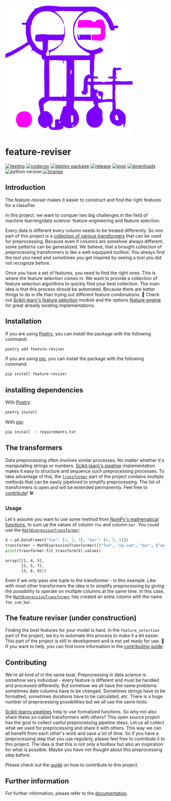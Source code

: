 ![The machine](https://raw.githubusercontent.com/chrislemke/feature-reviser/master/docs/assets/images/image.png)

# feature-reviser

[![testing](https://github.com/chrislemke/feature-reviser/actions/workflows/testing.yml/badge.svg?branch=main)](https://github.com/chrislemke/feature-reviser/actions/workflows/testing.yml)
[![codecov](https://codecov.io/github/chrislemke/feature-reviser/branch/main/graph/badge.svg?token=LJLXQXX6M8)](https://codecov.io/github/chrislemke/feature-reviser)
[![deploy package](https://github.com/chrislemke/feature-reviser/actions/workflows/deploy-package.yml/badge.svg)](https://github.com/chrislemke/feature-reviser/actions/workflows/deploy-package.yml)
[![release](https://img.shields.io/github/v/release/chrislemke/feature-reviser?include_prereleases)](https://github.com/chrislemke/feature-reviser/releases)
[![pypi](https://img.shields.io/pypi/v/feature-reviser)](https://pypi.org/project/feature-reviser/)
[![downloads](https://img.shields.io/pypi/dm/feature-reviser)](https://pypistats.org/packages/feature-reviser)
![python version](https://img.shields.io/pypi/pyversions/feature-reviser?logo=python&logoColor=yellow)
[![license](https://img.shields.io/github/license/chrislemke/feature-reviser)](https://github.com/chrislemke/feature-reviser/blob/main/LICENSE)
## Introduction
The feature-reviser makes it easier to construct and find the right features for a classifier.

In this project, we want to conquer two big challenges in the field of machine learning/data science: feature engineering and feature selection.

Every data is different every column needs to be treated differently. So one part of this project is a [collection of various transformers](https://github.com/chrislemke/feature-reviser/tree/main/feature_reviser/transformer) that can be used for preprocessing. Because even if columns are somehow always different, some patterns can be generalized. We believe, that a brought collection of preprocessing transformers is like a well-equipped toolbox: You always find the tool you need and sometimes you get inspired by seeing a tool you did not recognize before.

Once you have a set of features, you need to find the right ones. This is where the feature selection comes in. We want to provide a collection of feature selection algorithms to quickly find your best collection. The main idea is that this process should be automated. Because there are better things to do in life than trying out different feature combinations. 🛝 Check out [Scikit-learn's feature selection](https://scikit-learn.org/stable/modules/classes.html?highlight=feature+selection#module-sklearn.feature_selection) module and the options [feature-engine](https://feature-engine.readthedocs.io/en/latest/api_doc/selection/index.html) for great already existing implementations.


## Installation
If you are using [Poetry](https://python-poetry.org/), you can install the package with the following command:
```bash
poetry add feature-reviser
```
If you are using [pip](https://pypi.org/project/pip/), you can install the package with the following command:
```bash
pip install feature-reviser
```

## installing dependencies
With [Poetry](https://python-poetry.org/):
```bash
poetry install
```
With [pip](https://pypi.org/project/pip/):
```bash
pip install -r requirements.txt
```

## The transformers
Data preprocessing often involves similar processes. No matter whether it's manipulating strings or numbers. [Scikit-learn's pipeline](https://scikit-learn.org/stable/modules/generated/sklearn.pipeline.Pipeline.html) implementation makes it easy to structure and sequence such preprocessing processes. To take advantage of this, the [`transformer`](https://github.com/chrislemke/feature-reviser/tree/main/feature_reviser/transformer) part of the project contains multiple methods that can be easily pipelined to simplify preprocessing. The list of transformers is open and will be extended permanently. Feel free to [contribute](https://chrislemke.github.io/feature-reviser/CONTRIBUTING/)! 🛠

### Usage
Let's assume you want to use some method from [NumPy's mathematical functions](https://numpy.org/doc/stable/reference/routines.math.html), to sum up the values of column `foo` and column `bar`. You could
use the [`MathExpressionTransformer`](https://chrislemke.github.io/feature-reviser/number_transformer-reference/#feature_reviser.transformer.number_transformer.MathExpressionTransformer):
```python
X = pd.DataFrame({"foo": [1, 2, 3], "bar": [4, 5, 6]})
transformer = MathExpressionTransformer([("foo", "np.sum", "bar", {"axis": 0})])
print(transformer.fit_transform(X).values)
```
```
array([[1, 4, 5],
       [2, 5, 7],
       [3, 6, 9]])
```
Even if we only pass one tuple to the transformer - in this example. Like with most other transformers the idea is to simplify preprocessing by giving the possibility to operate on multiple columns at the same time. In this case, the [`MathExpressionTransformer`](https://chrislemke.github.io/feature-reviser/number_transformer-reference/#feature_reviser.transformer.number_transformer.MathExpressionTransformer) has created an extra column with the name `foo_sum_bar`.

## The feature reviser (under construction)
Finding the best features for your model is hard. In the `feature_selection` part of the project, we try to automate this process to make it a bit easier. This part of the project is still in development and is not yet ready for use. 🚧 If you want to help, you can find more information in the [contributing guide](https://chrislemke.github.io/feature-reviser/CONTRIBUTING/).

## Contributing
We're all kind of in the same boat. Preprocessing in data science is somehow very individual - every feature is different and must be handled and processed differently. But somehow we all have the same problems: sometimes date columns have to be changed. Sometimes strings have to be formatted, sometimes durations have to be calculated, etc. There is a huge number of preprocessing possibilities but we all use the same tools.

[Scikit-learns pipelines](https://scikit-learn.org/stable/modules/generated/sklearn.pipeline.Pipeline.html) help to use formalized functions. So why not also share these so-called transformers with others? This open source project has the goal to collect useful preprocessing pipeline steps. Let us all collect what we used for preprocessing and share it with others. This way we can all benefit from each other's work and save a lot of time. So if you have a preprocessing step that you use regularly, please feel free to contribute it to this project. The idea is that this is not only a toolbox but also an inspiration for what is possible. Maybe you have not thought about this preprocessing step before.

Please check out the [guide](https://chrislemke.github.io/feature-reviser/CONTRIBUTING/) on how to contribute to this project.

## Further information
For further information, please refer to the [documentation](https://chrislemke.github.io/feature-reviser/).
